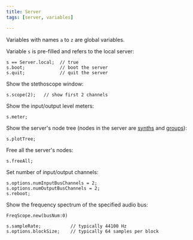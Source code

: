 ```yaml
---
title: Server
tags: [server, variables]

---
```


Variables with names `a` to `z` are global variables.

Variable `s` is pre-filled and refers to the local server:

~~~
s == Server.local;  // true
s.boot;             // boot the server
s.quit;             // quit the server
~~~


Show the stethoscope window:
~~~
s.scope(2);   // show first 2 channels
~~~

Show the input/output level meters:
~~~
s.meter;
~~~

Show the server's node tree (nodes in the server are [synths](/post/synthdef) and [groups](/post/groups)):
~~~
s.plotTree;
~~~

Free all the server's nodes:
~~~
s.freeAll;
~~~

Set number of input/output channels:
~~~
s.options.numInputBusChannels = 2;
s.options.numOutputBusChannels = 2;
s.reboot;
~~~

Show the frequency spectrum of the specified audio bus:
~~~
FreqScope.new(busNum:0)
~~~

~~~
s.sampleRate;           // typically 44100 Hz
s.options.blockSize;    // typically 64 samples per block
~~~

